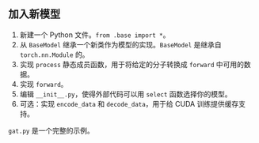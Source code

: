 ## 加入新模型

1. 新建一个 Python 文件。`from .base import *`。
2. 从 `BaseModel` 继承一个新类作为模型的实现。`BaseModel` 是继承自 `torch.nn.Module` 的。
3. 实现 `process` 静态成员函数，用于将给定的分子转换成 `forward` 中可用的数据。
4. 实现 `forward`。
5. 编辑 `__init__.py`，使得外部代码可以用 `select` 函数选择你的模型。
6. 可选：实现 `encode_data` 和 `decode_data`，用于给 CUDA 训练提供缓存支持。

`gat.py` 是一个完整的示例。